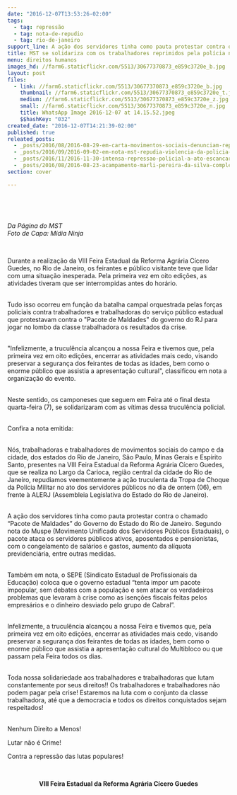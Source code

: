 ```yaml
---
date: "2016-12-07T13:53:26-02:00"
tags:
  - tag: repressão
  - tag: nota-de-repudio
  - tag: rio-de-janeiro
support_line: A ação dos servidores tinha como pauta protestar contra o chamado “Pacote de Maldades” do Governo do Estado do Rio de Janeiro.
title: MST se solidariza com os trabalhadores reprimidos pela polícia no Rio de Janeiro
menu: direitos humanos
images_hd: //farm6.staticflickr.com/5513/30677370873_e859c3720e_b.jpg
layout: post
files:
  - link: //farm6.staticflickr.com/5513/30677370873_e859c3720e_b.jpg
    thumbnail: //farm6.staticflickr.com/5513/30677370873_e859c3720e_t.jpg
    medium: //farm6.staticflickr.com/5513/30677370873_e859c3720e_z.jpg
    small: //farm6.staticflickr.com/5513/30677370873_e859c3720e_n.jpg
    title: WhatsApp Image 2016-12-07 at 14.15.52.jpeg
    $$hashKey: "032"
created_date: "2016-12-07T14:21:39-02:00"
published: true
releated_posts:
  - _posts/2016/08/2016-08-29-em-carta-movimentos-sociais-denunciam-repressao-as-causas-sociais.md
  - _posts/2016/09/2016-09-02-em-nota-mst-repudia-violencia-da-policia-militar-do-estado-de-sao-paulo.md
  - _posts/2016/11/2016-11-30-intensa-repressao-policial-a-ato-escancara-a-distancia-entre-o-congresso-e-populacao.md
  - _posts/2016/08/2016-08-23-acampamento-marli-pereira-da-silva-completa-sete-anos-de-resistencia.md
section: cover

---
```

<p>&nbsp;</p>

<p>&nbsp;</p>

<p><em>Da P&aacute;gina do MST<br />
Foto de Capa: M&iacute;dia Ninja</em></p>

<p>&nbsp;</p>

<p>Durante a realiza&ccedil;&atilde;o da VIII Feira Estadual da Reforma Agr&aacute;ria C&iacute;cero Guedes, no Rio de Janeiro, os feirantes e p&uacute;blico visitante teve que lidar com uma situa&ccedil;&atilde;o inesperada. Pela primeira vez em oito edi&ccedil;&otilde;es, as atividades tiveram que ser interrompidas antes do hor&aacute;rio.</p>

<p><br />
Tudo isso ocorreu em fun&ccedil;&atilde;o da batalha campal orquestrada pelas for&ccedil;as policiais contra trabalhadores e trabalhadoras do servi&ccedil;o p&uacute;blico estadual que protestavam contra o &quot;Pacote de Maldades&quot; do governo do RJ para jogar no lombo da classe trabalhadora os resultados da crise.</p>

<p><br />
&quot;Infelizmente, a trucul&ecirc;ncia alcan&ccedil;ou a nossa Feira e tivemos que, pela primeira vez em oito edi&ccedil;&otilde;es, encerrar as atividades mais cedo, visando preservar a seguran&ccedil;a dos feirantes de todas as idades, bem como o enorme p&uacute;blico que assistia a apresenta&ccedil;&atilde;o cultural&quot;, classificou em nota a organiza&ccedil;&atilde;o do evento.</p>

<p><br />
Neste sentido, os camponeses que seguem em Feira at&eacute; o final desta quarta-feira (7), se solidarizaram com as v&iacute;timas dessa trucul&ecirc;ncia policial.</p>

<p><br />
Confira a nota emitida:</p>

<p><br />
N&oacute;s, trabalhadoras e trabalhadores de movimentos sociais do campo e da cidade, dos estados do Rio de Janeiro, S&atilde;o Paulo, Minas Gerais e Esp&iacute;rito Santo, presentes na VIII Feira Estadual da Reforma Agr&aacute;ria C&iacute;cero Guedes, que se realiza no Largo da Carioca, regi&atilde;o central da cidade do Rio de Janeiro, repudiamos veementemente a a&ccedil;&atilde;o truculenta da Tropa de Choque da Pol&iacute;cia Militar no ato dos servidores p&uacute;blicos no dia de ontem (06), em frente &agrave; ALERJ (Assembleia Legislativa do Estado do Rio de Janeiro).</p>

<p><br />
A a&ccedil;&atilde;o dos servidores tinha como pauta protestar contra o chamado &ldquo;Pacote de Maldades&rdquo; do Governo do Estado do Rio de Janeiro. Segundo nota do Muspe (Movimento Unificado dos Servidores P&uacute;blicos Estaduais), o pacote ataca os servidores p&uacute;blicos ativos, aposentados e pensionistas, com o congelamento de sal&aacute;rios e gastos, aumento da al&iacute;quota previdenci&aacute;ria, entre outras medidas.</p>

<p><br />
Tamb&eacute;m em nota, o SEPE (Sindicato Estadual de Profissionais da Educa&ccedil;&atilde;o) coloca que o governo estadual &ldquo;tenta impor um pacote impopular, sem debates com a popula&ccedil;&atilde;o e sem atacar os verdadeiros problemas que levaram &agrave; crise como as isen&ccedil;&otilde;es fiscais feitas pelos empres&aacute;rios e o dinheiro desviado pelo grupo de Cabral&rdquo;.</p>

<p><br />
Infelizmente, a trucul&ecirc;ncia alcan&ccedil;ou a nossa Feira e tivemos que, pela primeira vez em oito edi&ccedil;&otilde;es, encerrar as atividades mais cedo, visando preservar a seguran&ccedil;a dos feirantes de todas as idades, bem como o enorme p&uacute;blico que assistia a apresenta&ccedil;&atilde;o cultural do Multibloco ou que passam pela Feira todos os dias.</p>

<p><br />
Toda nossa solidariedade aos trabalhadores e trabalhadoras que lutam constantemente por seus direitos!! Os trabalhadores e trabalhadores n&atilde;o podem pagar pela crise! Estaremos na luta com o conjunto da classe trabalhadora, at&eacute; que a democracia e todos os direitos conquistados sejam respeitados!</p>

<p><br />
Nenhum Direito a Menos!</p>

<p>Lutar n&atilde;o &eacute; Crime!</p>

<p>Contra a repress&atilde;o das lutas populares!</p>

<p>&nbsp;</p>

<p style="text-align: center;"><strong>VIII Feira Estadual da Reforma Agr&aacute;ria C&iacute;cero Guedes</strong></p>
